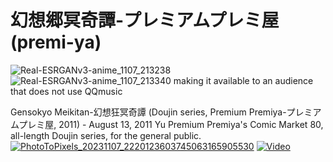 # 幻想郷冥奇譚-プレミアムプレミ屋 (premi-ya)
![Real-ESRGANv3-anime_1107_213238](https://github.com/GdGohan/---premi-ya-/assets/70231641/80717026-74b5-4659-bbcd-320b8a2c83e8)
![Real-ESRGANv3-anime_1107_213340](https://github.com/GdGohan/---premi-ya-/assets/70231641/5f4a518c-4085-4660-8518-e862380af481)
making it available to an audience that does not use QQmusic

Gensokyo Meikitan-幻想狂冥奇譚 (Doujin series, Premium Premiya-プレミアムプレミ屋, 2011) - August 13, 2011 Yu Premium Premiya's Comic Market 80, all-length Doujin series, for the general public.
[![PhotoToPixels_20231107_2220123603745063165905530](https://github.com/GdGohan/Gensokyo-Meikitan---Premium-Premi-ya/assets/70231641/34bc517c-fe1f-4ce1-9a37-0a0fd7fd5442)](https://github.com/GdGohan/Gensokyo-Meikitan---Premium-Premi-ya/assets/70231641/e0ae5b78-8bf3-446a-a93f-bd2af8c78306)
[![Video](https://lh3.googleusercontent.com/u/2/drive-viewer/AK7aPaAoAWz2iGe7dZ_Soak7IIgi_fJXNUuDY0p0Hls5osgqwQGfJpr6oRtWRWHd2O_swiFfpaIOXQhQ_1DSbAyBYuVL3jQ0HQ=w1920-h1080-k-pd)](https://drive.google.com/file/d/1B5gmbglEULla80GbqVsq-uWUR6QiRVxB/preview)
